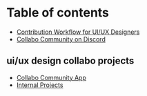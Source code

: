 # Table of contents

* [Contribution Workflow for UI/UX Designers](README.md)
* [Collabo Community on Discord](https://resources.collabocommunity.com/p/vmg4PL1ozeI435/Community-and-Documentation)

## ui/ux design collabo projects

* [Collabo Community App](ui-ux-design-collabo-projects/collabo-community-app.md)
* [Internal Projects](https://docs.collabocommunity.com/internal-projects)
